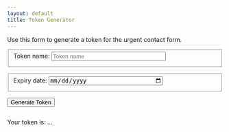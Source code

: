 ```yaml
---
layout: default
title: Token Generator
---
```


Use this form to generate a token for the urgent contact form.

<form id="token-generation-form">
  <fieldset style="margin-bottom:1em">
    <label for="name" style="display:inline-block; margin-bottom:0.5em">Token name:</label>
    <input type="text" name="name" id="name" placeholder="Token name" style="box-sizing:border-box; width:100%; max-width:20em" required>
  </fieldset>
  <fieldset style="margin-bottom:1em">
    <label for="expiry" style="display:inline-block; margin-bottom:0.5em">Expiry date:</label>
    <input type="date" name="expiry" id="expiry" style="box-sizing:border-box; width:100%; max-width:20em" required>
  </fieldset>
  <button type="submit" style="margin-bottom:1em">Generate Token</button>
</form>
<p>Your token is: <span id="token-value">...</span></p>

<script>
  const form = document.getElementById("token-generation-form");
  form.addEventListener("submit", event => {
    event.preventDefault()
    const formData = new FormData(event.target);
    const name = formData.get("name");
    const expiry = formData.get("expiry");
    fetch('/secure/api/token-generator', {
      method: 'POST',
      headers: {
        'Accept': 'application/json',
        'Content-Type': 'application/json'
      },
      body: JSON.stringify({ name, expiry })
    })
    .then(res => res.json())
    .then(res => document.getElementById("token-value").innerHTML = res.token);
  });
</script>
